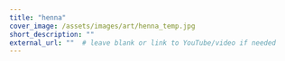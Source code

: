 ```yaml
---
title: "henna"
cover_image: /assets/images/art/henna_temp.jpg
short_description: ""
external_url: ""  # leave blank or link to YouTube/video if needed
---
```

